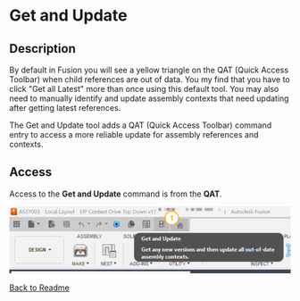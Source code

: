 # Get and Update

## Description

By default in Fusion you will see a yellow triangle on the QAT (Quick Access Toolbar) when child references are out of data. You my find that you have to click "Get all Latest" more than once using this default tool. You may also need to manually identify and update assembly contexts that need updating after getting latest references.

The Get and Update tool adds a QAT (Quick Access Toolbar) command entry to access a more reliable update for assembly references and contexts.

## Access

Access to the **Get and Update** command is from the **QAT**.

![access](/docs/assets/getandupdate.png)

[Back to Readme](../README.md)